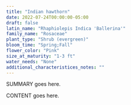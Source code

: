```yaml
---
title: "Indian hawthorn"
date: 2022-07-24T00:00:00-05:00
draft: false
latin_name: "Rhaphiolepis Indica 'Ballerina'"
family_name: "Rosaceae"
plant_type: "Shrub (evergreen)"
bloom_time: "Spring;Fall"
flower_color: "Pink"
size_at_maturity: "1-3 ft"
water_needs: "None"
additional_characteristices_notes: ""
---
```


SUMMARY goes here.

<!--more-->

CONTENT goes here.